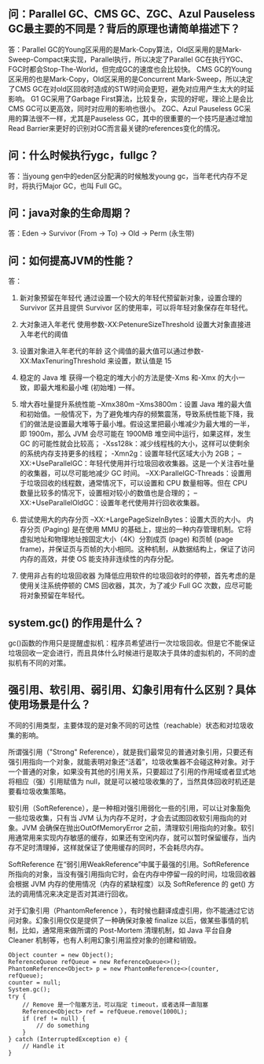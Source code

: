 ## 问：Parallel GC、CMS GC、ZGC、Azul Pauseless GC最主要的不同是？背后的原理也请简单描述下？

答：Parallel GC的Young区采用的是Mark-Copy算法，Old区采用的是Mark-Sweep-Compact来实现，Parallel执行，所以决定了Parallel GC在执行YGC、FGC时都会Stop-The-World，但完成GC的速度也会比较快。
CMS GC的Young区采用的也是Mark-Copy，Old区采用的是Concurrent Mark-Sweep，所以决定了CMS GC在对old区回收时造成的STW时间会更短，避免对应用产生太大的时延影响。
G1 GC采用了Garbage First算法，比较复杂，实现的好呢，理论上是会比CMS GC可以更高效，同时对应用的影响也很小。
ZGC、Azul Pauseless GC采用的算法很不一样，尤其是Pauseless GC，其中的很重要的一个技巧是通过增加Read Barrier来更好的识别对GC而言最关键的references变化的情况。

## 问：什么时候执行ygc，fullgc？

答：当young gen中的eden区分配满的时候触发young gc，当年老代内存不足时，将执行Major GC，也叫 Full GC。

## 问：java对象的生命周期？

答：Eden -> Survivor (From -> To) -> Old -> Perm (永生带)

## 问：如何提高JVM的性能？

答：
1. 新对象预留在年轻代
通过设置一个较大的年轻代预留新对象，设置合理的 Survivor 区并且提供 Survivor 区的使用率，可以将年轻对象保存在年轻代。

2. 大对象进入年老代
使用参数-XX:PetenureSizeThreshold 设置大对象直接进入年老代的阈值

3. 设置对象进入年老代的年龄
这个阈值的最大值可以通过参数-XX:MaxTenuringThreshold 来设置，默认值是 15

4. 稳定的 Java 堆 
获得一个稳定的堆大小的方法是使-Xms 和-Xmx 的大小一致，即最大堆和最小堆 (初始堆) 一样。

5. 增大吞吐量提升系统性能
–Xmx380m –Xms3800m：设置 Java 堆的最大值和初始值。一般情况下，为了避免堆内存的频繁震荡，导致系统性能下降，我们的做法是设置最大堆等于最小堆。假设这里把最小堆减少为最大堆的一半，即 1900m，那么 JVM 会尽可能在 1900MB 堆空间中运行，如果这样，发生 GC 的可能性就会比较高；
-Xss128k：减少线程栈的大小，这样可以使剩余的系统内存支持更多的线程；
-Xmn2g：设置年轻代区域大小为 2GB；
–XX:+UseParallelGC：年轻代使用并行垃圾回收收集器。这是一个关注吞吐量的收集器，可以尽可能地减少 GC 时间。
–XX:ParallelGC-Threads：设置用于垃圾回收的线程数，通常情况下，可以设置和 CPU 数量相等。但在 CPU 数量比较多的情况下，设置相对较小的数值也是合理的；
–XX:+UseParallelOldGC：设置年老代使用并行回收收集器。

6. 尝试使用大的内存分页
–XX:+LargePageSizeInBytes：设置大页的大小。
内存分页 (Paging) 是在使用 MMU 的基础上，提出的一种内存管理机制。它将虚拟地址和物理地址按固定大小（4K）分割成页 (page) 和页帧 (page frame)，并保证页与页帧的大小相同。这种机制，从数据结构上，保证了访问内存的高效，并使 OS 能支持非连续性的内存分配。

7. 使用非占有的垃圾回收器
为降低应用软件的垃圾回收时的停顿，首先考虑的是使用关注系统停顿的 CMS 回收器，其次，为了减少 Full GC 次数，应尽可能将对象预留在年轻代。

## system.gc() 的作用是什么？
gc()函数的作用只是提醒虚拟机：程序员希望进行一次垃圾回收。但是它不能保证垃圾回收一定会进行，而且具体什么时候进行是取决于具体的虚拟机的，不同的虚拟机有不同的对策。

## 强引用、软引用、弱引用、幻象引用有什么区别？具体使用场景是什么？
不同的引用类型，主要体现的是对象不同的可达性（reachable）状态和对垃圾收集的影响。

所谓强引用（"Strong" Reference），就是我们最常见的普通对象引用，只要还有强引用指向一个对象，就能表明对象还“活着”，垃圾收集器不会碰这种对象。对于一个普通的对象，如果没有其他的引用关系，只要超过了引用的作用域或者显式地将相应（强）引用赋值为 null，就是可以被垃圾收集的了，当然具体回收时机还是要看垃圾收集策略。

软引用（SoftReference），是一种相对强引用弱化一些的引用，可以让对象豁免一些垃圾收集，只有当 JVM 认为内存不足时，才会去试图回收软引用指向的对象。JVM 会确保在抛出OutOfMemoryError 之前，清理软引用指向的对象。软引用通常用来实现内存敏感的缓存，如果还有空闲内存，就可以暂时保留缓存，当内存不足时清理掉，这样就保证了使用缓存的同时，不会耗尽内存。

SoftReference 在“弱引用WeakReference”中属于最强的引用。SoftReference 所指向的对象，当没有强引用指向它时，会在内存中停留一段的时间，垃圾回收器会根据 JVM 内存的使用情况（内存的紧缺程度）以及 SoftReference 的 get() 方法的调用情况来决定是否对其进行回收。

对于幻象引用（PhantomReference ），有时候也翻译成虚引用，你不能通过它访问对象。幻象引用仅仅是提供了一种确保对象被 finalize 以后，做某些事情的机制，比如，通常用来做所谓的 Post-Mortem 清理机制，如 Java 平台自身 Cleaner 机制等，也有人利用幻象引用监控对象的创建和销毁。

```
Object counter = new Object();
ReferenceQueue refQueue = new ReferenceQueue<>();
PhantomReference<Object> p = new PhantomReference<>(counter, refQueue);
counter = null;
System.gc();
try {
    // Remove 是一个阻塞方法，可以指定 timeout，或者选择一直阻塞
    Reference<Object> ref = refQueue.remove(1000L);
    if (ref != null) {
        // do something
    }
} catch (InterruptedException e) {
    // Handle it
}
```


